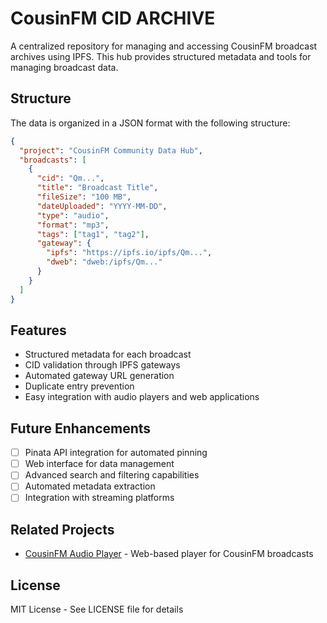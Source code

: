 # CousinFM CID ARCHIVE

A centralized repository for managing and accessing CousinFM broadcast archives using IPFS. This hub provides structured metadata and tools for managing broadcast data.

## Structure

The data is organized in a JSON format with the following structure:

```json
{
  "project": "CousinFM Community Data Hub",
  "broadcasts": [
    {
      "cid": "Qm...",
      "title": "Broadcast Title",
      "fileSize": "100 MB",
      "dateUploaded": "YYYY-MM-DD",
      "type": "audio",
      "format": "mp3",
      "tags": ["tag1", "tag2"],
      "gateway": {
        "ipfs": "https://ipfs.io/ipfs/Qm...",
        "dweb": "dweb:/ipfs/Qm..."
      }
    }
  ]
}
```

## Features

- Structured metadata for each broadcast
- CID validation through IPFS gateways
- Automated gateway URL generation
- Duplicate entry prevention
- Easy integration with audio players and web applications

## 
## Future Enhancements

- [ ] Pinata API integration for automated pinning
- [ ] Web interface for data management
- [ ] Advanced search and filtering capabilities
- [ ] Automated metadata extraction
- [ ] Integration with streaming platforms

## Related Projects

- [CousinFM Audio Player](https://github.com/yourusername/cousinfm-player) - Web-based player for CousinFM broadcasts

## License

MIT License - See LICENSE file for details 
